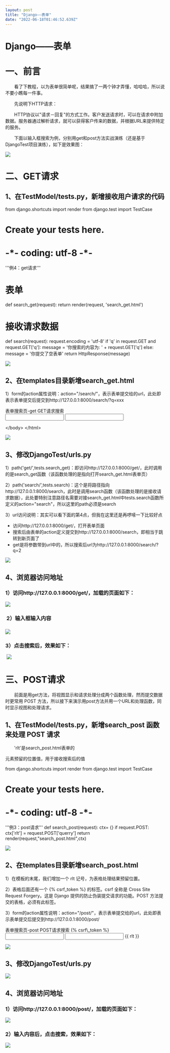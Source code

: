 ```yaml
---
layout: post
title: "Django——表单"
date: "2022-06-18T01:46:52.639Z"
---
```

Django——表单
==========

一、前言
====

　　看了下教程，以为表单很简单呢，结果搞了一两个钟才弄懂，哈哈哈，所以说不要小瞧每一件事。

　　先说明下HTTP请求：

　　HTTP协议以"请求－回复"的方式工作。客户发送请求时，可以在请求中附加数据。服务器通过解析请求，就可以获得客户传来的数据，并根据URL来提供特定的服务。

　　下面以输入框搜索为例，分别用get和post方法实战演练（还是基于DjangoTest项目演练），如下是效果图：

![](https://img2022.cnblogs.com/blog/715975/202206/715975-20220617225225673-481259821.png)

二、GET请求
=======

1、在TestModel/tests.py，新增接收用户请求的代码
---------------------------------

from django.shortcuts import render
from django.test import TestCase

# Create your tests here.

# -\*- coding: utf-8 -\*-

'''例4：get请求'''
# 表单
def search\_get(request):
    return render(request, 'search\_get.html')

# 接收请求数据
def search(request):
    request.encoding \= 'utf-8'
    if 'q' in request.GET and request.GET\['q'\]:
        message \= '你搜索的内容为: ' + request.GET\['q'\]
    else:
        message \= '你提交了空表单'
    return HttpResponse(message)

![](https://img2022.cnblogs.com/blog/715975/202206/715975-20220617230436958-798113284.png)

2、在templates目录新增search\_get.html
--------------------------------

1）form的action属性说明：action="/search/"，表示表单提交给的url，此处即表示表单提交后提交到http://127.0.0.1:8000/search/?q=xxx

<!DOCTYPE html\>
<html lang\="en"\>
<head\>
    <meta charset\="UTF-8"\>
    <title\>表单搜索页-get</title\>
</head\>
<body\>
<h3\>GET请求搜索</h3\>
    <!--get方法\-->
    <form action\="/search/" method\="get"\>
        <input type\="text" name\="q"\>
        <input type\="submit" value\="搜索"\>
    </form\>

</body\>
</html\>

![](https://img2022.cnblogs.com/blog/715975/202206/715975-20220617230527243-1932506903.png)

3、修改DjangoTest/urls.py
----------------------

1）path('get/',tests.search\_get)：即访问http://127.0.0.1:8000/get/，此时调用的是search\_get函数（该函数处理的是指向打开search\_get.html表单页）

2）path('search/',tests.search)：这个是将路径指向http://127.0.0.1:8000/search，此时是调用search函数（该函数处理的是接收请求数据），此处要特别注意路径名需要对接search\_get.html中tests.search函数所定义的action="search"，所以这里的path必须是search

3）url访问说明：其实可以看下面的第4点，但我在这里还是再啰嗦一下比较好点

*   访问http://127.0.0.1:8000/get/，打开表单页面
*   搜索后由表单的action定义提交到http://127.0.0.1:8000/search，即相当于跳转到新页面了
*   get是将参数带到url中的，所以搜索后url为http://127.0.0.1:8000/search/?q=2

![](https://img2022.cnblogs.com/blog/715975/202206/715975-20220617230642998-2018657942.png)

4、浏览器访问地址
---------

### 1）访问http://127.0.0.1:8000/get/，加载的页面如下：

![](https://img2022.cnblogs.com/blog/715975/202206/715975-20220617230808988-1120883406.png)

###  2）输入框输入内容

### ![](https://img2022.cnblogs.com/blog/715975/202206/715975-20220617230944552-736566970.png)

### 3）点击搜索后，效果如下：

 ![](https://img2022.cnblogs.com/blog/715975/202206/715975-20220617231026243-1724620212.png)

三、POST请求
========

　　前面是用get方法，将视图显示和请求处理分成两个函数处理，然而提交数据时更常用 POST 方法，所以接下来演示用post方法并用一个URL和处理函数，同时显示视图和处理请求。

1、在TestModel/tests.py，新增search\_post 函数来处理 POST 请求
--------------------------------------------------

　　'rlt'是search\_post.html表单的<p>元素预留的位置值，用于接收搜索后的值

from django.shortcuts import render
from django.test import TestCase

# Create your tests here.

# -\*- coding: utf-8 -\*-

'''例3：post请求'''
def search\_post(request):
    ctx\= {}
    if request.POST:
        ctx\['rlt'\] = request.POST\['querry'\]
    return render(request,"search\_post.html",ctx)

![](https://img2022.cnblogs.com/blog/715975/202206/715975-20220617231620056-2130920357.png)

2、在templates目录新增search\_post.html
---------------------------------

1）在模板的末尾，我们增加一个 rlt 记号，为表格处理结果预留位置。

2）表格后面还有一个 {% csrf\_token %} 的标签。csrf 全称是 Cross Site Request Forgery。这是 Django 提供的防止伪装提交请求的功能。POST 方法提交的表格，必须有此标签。

3）form的action属性说明：action="/post/"，表示表单提交给的url，此处即表示表单提交后提交到http://127.0.0.1:8000/post/

<!DOCTYPE html\>
<html lang\="en"\>
<head\>
    <meta charset\="UTF-8"\>
    <title\>表单搜索页-post</title\>
</head\>
<body\>
<h3\>POST请求搜索</h3\>
    <!--post方法：用一个URL和处理函数，同时显示视图和处理请求\-->
    <form action\="/post/" method\="post"\>
        {% csrf\_token %}
        <input type\="text" name\="querry"\>
        <input type\="submit" value\="搜索"\>
    </form\>
    <p\>{{ rlt }}</p\>
</body\>
</html\>

![](https://img2022.cnblogs.com/blog/715975/202206/715975-20220617232736508-681575681.png)

3、修改DjangoTest/urls.py
----------------------

![](https://img2022.cnblogs.com/blog/715975/202206/715975-20220617231758675-1542148224.png)

4、浏览器访问地址
---------

### 1）访问http://127.0.0.1:8000/post/，加载的页面如下：

![](https://img2022.cnblogs.com/blog/715975/202206/715975-20220617232006274-770838359.png)

### 2）输入内容后，点击搜索，效果如下：

![](https://img2022.cnblogs.com/blog/715975/202206/715975-20220617232431565-1294820811.png)